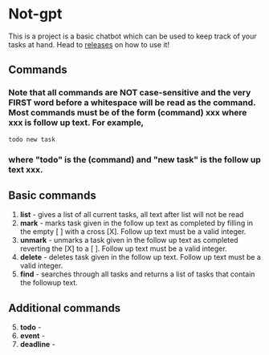 # Not-gpt

This is a project is a basic chatbot which can be used to keep track of your tasks at hand.
Head to [releases](https://github.com/flyingsalsa/ip/releases/tag/v0.1.1) on how to use it! 

## Commands   
### Note that all commands are NOT case-sensitive and the very FIRST word before a whitespace will be read as the command. <br> Most commands must be of the form (command) xxx where xxx is follow up text. For example,
`todo new task`
### where "todo" is the (command) and "new task" is the follow up text xxx.

## Basic commands
1. **list** - gives a list of all current tasks, all text after list will not be read      
1. **mark** - marks task given in the follow up text as completed by filling in the empty [  ] with a cross [X].  Follow up text must be a valid integer. 
1. **unmark** - unmarks a task given in the follow up text as completed reverting the [X] to a [  ].  Follow up text must be a valid integer.   
1. **delete** - deletes task given in the follow up text.  Follow up text must be a valid integer.
2. **find** - searches through all tasks and returns a list of tasks that contain the followup text.
## Additional commands
5. **todo** -
6. **event** -
7. **deadline** -


